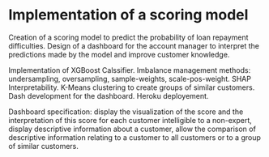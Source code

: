# Implementation of a scoring model

Creation of a scoring model to predict the probability of loan repayment difficulties.
Design of a dashboard for the account manager to interpret the predictions made by the model and improve customer knowledge.

Implementation of XGBoost Calssifier.
Imbalance management methods: undersampling, oversampling, sample-weights, scale-pos-weight.
SHAP Interpretability.
K-Means clustering to create groups of similar customers.
Dash development for the dashboard.
Heroku deployement.


Dashboard specification:
display the visualization of the score and the interpretation of this score for each customer intelligible to a non-expert, display descriptive information about a customer, allow the comparison of descriptive information relating to a customer to all customers or to a group of similar customers.


